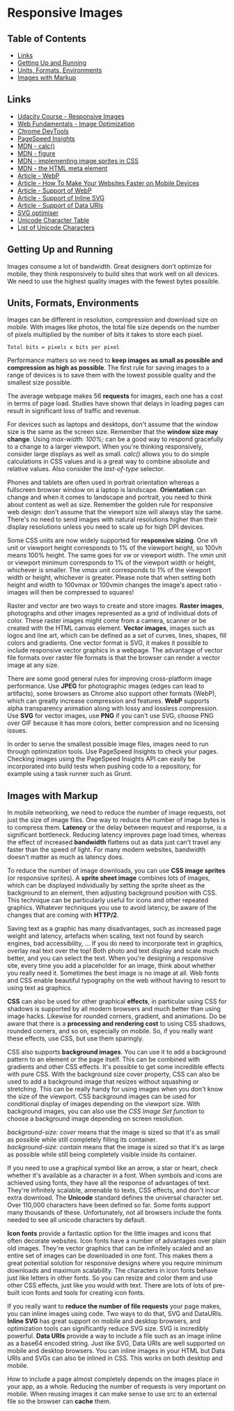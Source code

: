 # Responsive Images

## Table of Contents
* [Links](#links)
* [Getting Up and Running](#getting-up-and-running)
* [Units, Formats, Environments](#units-formats-environments)
* [Images with Markup](#images-with-markup)

## Links
* [Udacity Course - Responsive Images](https://www.udacity.com/course/responsive-images--ud882)
* [Web Fundamentals - Image Optimization](https://developers.google.com/web/fundamentals/performance/optimizing-content-efficiency/image-optimization)
* [Chrome DevTools](https://developers.google.com/web/tools/chrome-devtools/)
* [PageSpeed Insights](https://developers.google.com/speed/pagespeed/insights/)
* [MDN - calc()](https://developer.mozilla.org/en-US/docs/Web/CSS/calc)
* [MDN - figure](https://developer.mozilla.org/en-US/docs/Web/HTML/Element/figure)
* [MDN - implementing image sprites in CSS](https://developer.mozilla.org/en-US/docs/Web/CSS/CSS_Images/Implementing_image_sprites_in_CSS)
* [MDN - the HTML meta element](https://developer.mozilla.org/en-US/docs/Web/HTML/Element/meta)
* [Article - WebP](https://developers.google.com/speed/webp/?csw=1)
* [Article - How To Make Your Websites Faster on Mobile Devices](https://www.smashingmagazine.com/2013/04/build-fast-loading-mobile-website/)
* [Article - Support of WebP](https://caniuse.com/#feat=webp)
* [Article - Support of Inline SVG](https://caniuse.com/#feat=svg-html5)
* [Article - Support of Data URIs](https://caniuse.com/#feat=datauri)
* [SVG optimiser](http://petercollingridge.appspot.com/svg-optimiser)
* [Unicode Character Table](https://unicode-table.com)
* [List of Unicode Characters](https://en.wikipedia.org/wiki/List_of_Unicode_characters)

## Getting Up and Running
Images consume a lot of bandwidth. Great designers don't optimize for mobile, they think responsively to build sites that work well on all devices. We need to use the highest quality images with the fewest bytes possible.

## Units, Formats, Environments
Images can be different in resolution, compression and download size on mobile. With images like photos, the total file size depends on the number of pixels multiplied by the number of bits it takes to store each pixel.

`Total bits = pixels x bits per pixel`

Performance matters so we need to **keep images as small as possible and compression as high as possible**. The first rule for saving images to a range of devices is to save them with the lowest possible quality and the smallest size possible.

The average webpage makes 56 **requests** for images, each one has a cost in terms of page load. Studies have shown that delays in loading pages can result in significant loss of traffic and revenue.

For devices such as laptops and desktops, don't assume that the window size is the same as the screen size. Remember that the **window size may change**. Using *max-width: 100%;* can be a good way to respond gracefully to a change to a larger viewport. When you're thinking responsively, consider large displays as well as small. *calc()* allows you to do simple calculations in CSS values and is a great way to combine absolute and relative values. Also consider the *last-of-type* selector.

Phones and tablets are often used in portrait orientation whereas a fullscreen browser window on a laptop is landscape. **Orientation** can change and when it comes to landscape and portrait, you need to think about content as well as size. Remember the golden rule for responsive web design: don't assume that the viewport size will always stay the same. There's no need to send images with natural resolutions higher than their display resolutions unless you need to scale up for high DPI devices.

Some CSS units are now widely supported for **responsive sizing**. One *vh* unit or viewport height corresponds to 1% of the viewport height, so 100vh means 100% height. The same goes for *vw* or viewport width. The *vmin* unit or viewport minimum corresponds to 1% of the viewport width or height, whichever is smaller. The *vmax* unit corresponds to 1% of the viewport width or height, whichever is greater. Please note that when setting both height and width to 100vmax or 100vmin changes the image's apect ratio - images will then be compressed to squares!

Raster and vector are two ways to create and store images. **Raster images**, photographs and other images represented as a grid of individual dots of color. These raster images might come from a camera, scanner or be created with the HTML canvas element. **Vector images**, images such as logos and line art, which can be defined as a set of curves, lines, shapes, fill colors and gradients. One vector format is SVG, it makes it possible to include responsive vector graphics in a webpage. The advantage of vector file formats over raster file formats is that the browser can render a vector image at any size.

There are some good general rules for improving cross-platform image performance. Use **JPEG** for photographic images (edges can lead to artifacts), some browsers as Chrome also support other formats (WebP), which can greatly increase compression and features. **WebP** supports alpha transparency animation along with lossy and lossless compression. Use **SVG** for vector images, use **PNG** if you can't use SVG, choose PNG over GIF because it has more colors, better compression and no licensing issues.

In order to serve the smallest possible image files, images need to run through optimization tools. Use PageSpeed Insights to check your pages. Checking images using the PageSpeed Insights API can easily be incorporated into build tests when pushing code to a repository, for example using a task runner such as Grunt.

## Images with Markup
In mobile networking, we need to reduce the number of image requests, not just the size of image files. One way to reduce the number of image bytes is to compress them.
**Latency** or the delay between request and response, is a significant bottleneck. Reducing latency improves page load times, whereas the effect of increased **bandwidth** flattens out as data just can't travel any faster than the speed of light. For many modern websites, bandwidth doesn't matter as much as latency does.

To reduce the number of image downloads, you can use **CSS image sprites** (or responsive sprites). A **sprite sheet image** combines lots of images, which can be displayed individually by setting the sprite sheet as the background to an element, then adjusting background position with CSS. This technique can be particularly useful for icons and other repeated graphics. Whatever techniques you use to avoid latency, be aware of the changes that are coming with **HTTP/2**.

Saving text as a graphic has many disadvantages, such as increased page weight and latency, artefacts when scaling, text not found by search engines, bad accessibility, ... If you do need to incorporate text in graphics, overlay real text over the top! Both photo and text display and scale much better, and you can select the text. When you're designing a responsive site, every time you add a placeholder for an image, think about whether you really need it. Sometimes the best image is no image at all. Web fonts and CSS enable beautiful typography on the web without having to resort to using text as graphics.

**CSS** can also be used for other graphical **effects**, in particular using CSS for shadows is supported by all modern browsers and much better than using image hacks. Likewise for rounded corners, gradient, and animations. Do be aware that there is a **processing and rendering cost** to using CSS shadows, rounded corners, and so on, especially on mobile. So, if you really want these effects, use CSS, but use them sparingly.

CSS also supports **background images**. You can use it to add a background pattern to an element or the page itself. This can be combined with gradients and other CSS effects. It's possible to get some incredible effects with pure CSS. With the background size cover property, CSS can also be used to add a background image that resizes without squashing or stretching. This can be really handy for using images when you don't know the size of the viewport. CSS background images can be used for conditional display of images depending on the viewport size. With background images, you can also use the *CSS Image Set function* to choose a background image depending on screen resolution.

*background-size: cover* means that the image is sized so that it's as small as possible while still completely filling its container.  
*background-size: contain* means that the image is sized so that it's as large as possible while still being completely visible inside its container.

If you need to use a graphical symbol like an arrow, a star or heart, check whether it's available as a character in a font. When symbols and icons are achieved using fonts, they have all the response of advantages of text. They're infinitely scalable, amenable to texts, CSS effects, and don't incur extra download. The **Unicode** standard defines the universal character set. Over 110,000 characters have been defined so far. Some fonts support many thousands of these. Unfortunately, not all browsers include the fonts needed to see all unicode characters by default.

**Icon fonts** provide a fantastic option for the little images and icons that often decorate websites. Icon fonts have a number of advantages over plain old images. They're vector graphics that can be infinitely scaled and an entire set of images can be downloaded in one font. This makes them a great potential solution for responsive designs where you require minimum downloads and maximum scalability. The characters in icon fonts behave just like letters in other fonts. So you can resize and color them and use other CSS effects, just like you would with text. There are lots of lots of pre-built icon fonts and tools for creating icon fonts.

If you really want to **reduce the number of file requests** your page makes, you can inline images using code. Two ways to do that, SVG and DataURIs. **Inline SVG** has great support on mobile and desktop browsers, and optimization tools can significantly reduce SVG size. SVG is incredibly powerful. **Data URIs** provide a way to include a file such as an image inline as a base64 encoded string. Just like SVG, Data URIs are well supported on mobile and desktop browsers. You can inline images in your HTML but Data URIs and SVGs can also be inlined in CSS. This works on both desktop and mobile.

How to include a page almost completely depends on the images place in your app, as a whole. Reducing the number of requests is very important on mobile. When reusing images it can make sense to use src to an external file so the browser can **cache** them.
